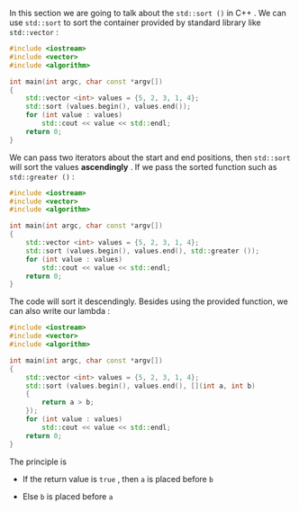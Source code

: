 In this section we are going to talk about the `std::sort ()` in C++ . We can use `std::sort` to sort the container provided by standard library like `std::vector` :

```C++
#include <iostream>
#include <vector>
#include <algorithm>

int main(int argc, char const *argv[])
{
    std::vector <int> values = {5, 2, 3, 1, 4};
    std::sort (values.begin(), values.end());
    for (int value : values)
        std::cout << value << std::endl;
    return 0;
}
```

We can pass two iterators about the start and end positions, then `std::sort` will sort the values **ascendingly** . If we pass the sorted function such as `std::greater ()` :

```C++
#include <iostream>
#include <vector>
#include <algorithm>

int main(int argc, char const *argv[])
{
    std::vector <int> values = {5, 2, 3, 1, 4};
    std::sort (values.begin(), values.end(), std::greater ());
    for (int value : values)
        std::cout << value << std::endl;
    return 0;
}
```

The code will sort it descendingly. Besides using the provided function, we can also write our lambda :

```C++
#include <iostream>
#include <vector>
#include <algorithm>

int main(int argc, char const *argv[])
{
    std::vector <int> values = {5, 2, 3, 1, 4};
    std::sort (values.begin(), values.end(), [](int a, int b)
    {
        return a > b;
    });
    for (int value : values)
        std::cout << value << std::endl;
    return 0;
}
```

The principle is

- If the return value is `true` , then `a` is placed before `b`
    
- Else `b` is placed before `a`
